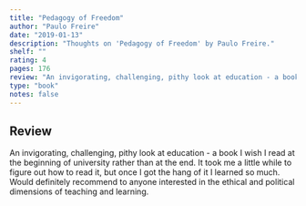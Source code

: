 ```yaml
---
title: "Pedagogy of Freedom"
author: "Paulo Freire"
date: "2019-01-13"
description: "Thoughts on 'Pedagogy of Freedom' by Paulo Freire."
shelf: ""
rating: 4
pages: 176
review: "An invigorating, challenging, pithy look at education - a book I wish I read at the beginning of university rather than at the end. It took me a little while to figure out how to read it, but once I got the hang of it I learned so much. Would definitely recommend to anyone interested in the ethical and political dimensions of teaching and learning."
type: "book"
notes: false
---
```


## Review

An invigorating, challenging, pithy look at education - a book I wish I read at the beginning of university rather than at the end. It took me a little while to figure out how to read it, but once I got the hang of it I learned so much. Would definitely recommend to anyone interested in the ethical and political dimensions of teaching and learning.
